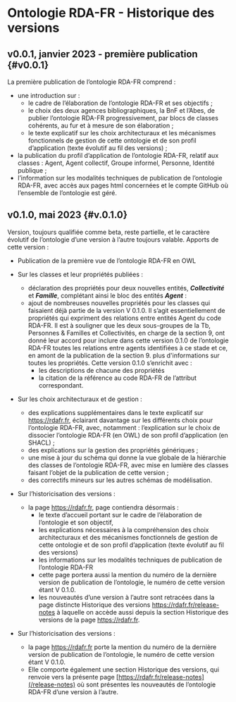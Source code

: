 # Ontologie RDA-FR - Historique des versions

## v0.0.1, janvier 2023 - première publication {#v0.0.1}

La première publication de l’ontologie RDA-FR comprend :

* une introduction sur : 
  * le cadre de l’élaboration de l’ontologie RDA-FR et ses objectifs ;  
  * le choix des deux agences bibliographiques, la BnF et l’Abes, de publier l’ontologie RDA-FR progressivement, par blocs de classes cohérents, au fur et à mesure de son élaboration ;
  * le texte explicatif sur les choix architecturaux et les mécanismes fonctionnels de gestion de cette ontologie et de son profil d’application (texte évolutif au fil des versions) ;
* la publication du profil d’application de l’ontologie RDA-FR, relatif aux classes : Agent, Agent collectif, Groupe informel, Personne, Identité publique ;
* l’information sur les modalités techniques de publication de l’ontologie RDA-FR, avec accès aux pages html concernées et le compte GitHub où l’ensemble de l’ontologie est géré.

## v0.1.0, mai 2023 {#v.0.1.0}

Version, toujours qualifiée comme beta, reste partielle, et le caractère évolutif de l’ontologie d’une version à l’autre toujours valable. Apports de cette version : 

* Publication de la première vue de l’ontologie RDA-FR en OWL

* Sur les classes et leur propriétés publiées : 
  * déclaration des propriétés pour deux nouvelles entités, ***Collectivité*** et ***Famille***, complétant ainsi le bloc des entités ***Agent*** : 
  * ajout de nombreuses nouvelles propriétés pour les classes qui faisaient déjà partie de la version V 0.1.0. Il s’agit essentiellement de propriétés qui expriment des relations entre entités Agent du code RDA-FR. Il est à souligner que les deux sous-groupes de la Tb, Personnes & Familles et Collectivités, en charge de la section 9, ont donné leur accord pour inclure dans cette version 0.1.0 de l’ontologie RDA-FR toutes les relations entre agents identifiées à ce stade et ce, en amont de la publication de la section 9. 
  plus d'informations sur toutes les propriétés. Cette version 0.1.0 s’enrichit avec : 
    * les descriptions de chacune des propriétés
    * la citation de la référence au code RDA-FR de l’attribut correspondant.

* Sur les choix architecturaux et de gestion : 
  * des explications supplémentaires dans le texte explicatif sur https://rdafr.fr, éclairant davantage sur les différents choix pour l’ontologie RDA-FR, avec, notamment : 
l’explication sur le choix de dissocier l’ontologie RDA-FR (en OWL) de son profil d’application (en SHACL) ;
  * des explications sur la gestion des propriétés génériques ;
  * une mise à jour du schéma qui donne la vue globale de la hiérarchie des classes de l’ontologie RDA-FR, avec mise en lumière des classes faisant l’objet de la publication de cette version ;
  * des correctifs mineurs sur les autres schémas de modélisation.

* Sur l’historicisation des versions : 
  * la page https://rdafr.fr, page contiendra désormais : 
    * le texte d’accueil portant sur le cadre de l’élaboration de l’ontologie et son objectif, 
    * les explications nécessaires à la compréhension des choix architecturaux et des mécanismes fonctionnels de gestion de cette ontologie et de son profil d’application (texte évolutif au fil des versions)
    * les informations sur les modalités techniques de publication de l’ontologie RDA-FR
    * cette page portera aussi la mention du numéro de la dernière version de publication de l’ontologie, le numéro de cette version étant V 0.1.0. 
    * les nouveautés d’une version à l’autre sont retracées dans la page distincte Historique des versions https://rdafr.fr/release-notes à laquelle on accède aussi depuis la section Historique des versions de la page https://rdafr.fr.

* Sur l’historicisation des versions : 
  * la page https://rdafr.fr porte la mention du numéro de la dernière version de publication de l’ontologie, le numéro de cette version étant V 0.1.0. 
  * Elle comporte également une section Historique des versions, qui renvoie vers la présente page [https://rdafr.fr/release-notes](/release-notes)  où sont présentes les nouveautés de l’ontologie RDA-FR d’une version à l’autre.

